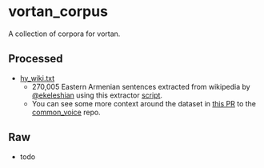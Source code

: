 # vortan_corpus

A collection of corpora for vortan.

## Processed

- [hy_wiki.txt](/processed/hy_wiki.txt)
  - 270,005 Eastern Armenian sentences extracted from wikipedia by [@ekeleshian](https://github.com/ekeleshian) using this extractor [script](https://github.com/ekeleshian/wikiextractor/blob/liz-branch/extract_sentences_hy.py).
  - You can see some more context around the dataset in [this PR](https://github.com/common-voice/common-voice/pull/3067) to the [common_voice](https://github.com/common-voice/common-voice) repo.

## Raw

- todo
